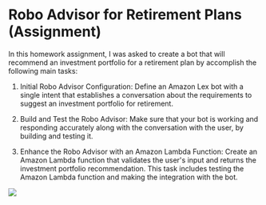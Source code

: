 # Robo Advisor for Retirement Plans (Assignment)

In this homework assignment, I was asked to create a bot that will recommend an investment portfolio for a retirement plan by accomplish the following main tasks:


1. Initial Robo Advisor Configuration: Define an Amazon Lex bot with a single intent that establishes a conversation about the requirements to suggest an investment portfolio for retirement.


2. Build and Test the Robo Advisor: Make sure that your bot is working and responding accurately along with the conversation with the user, by building and testing it.


3. Enhance the Robo Advisor with an Amazon Lambda Function: Create an Amazon Lambda function that validates the user's input and returns the investment portfolio recommendation. This task includes testing the Amazon Lambda function and making the integration with the bot.

![](https://github.com/padthai-sketch/Unit13-Challenge_RetirementRoboAdvisor/blob/main/Screen%20Recording%20.gif)

